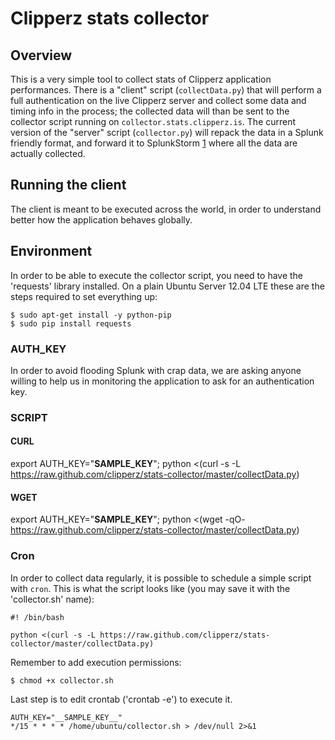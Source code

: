Clipperz stats collector
========================

Overview
--------

This is a very simple tool to collect stats of Clipperz application performances.
There is a "client" script (`collectData.py`) that will perform a full authentication on the live Clipperz server and collect some data and timing info in the process; the collected data will than be sent to the collector script running on `collector.stats.clipperz.is`.
The current version of the "server" script (`collector.py`) will repack the data in a Splunk friendly format, and forward it to SplunkStorm [1] where all the data are actually collected.

[1]: https://www.splunkstorm.com


Running the client
------------------

The client is meant to be executed across the world, in order to understand better how the application behaves globally.

## Environment
In order to be able to execute the collector script, you need to have the 'requests' library installed.
On a plain Ubuntu Server 12.04 LTE these are the steps required to set everything up:

    $ sudo apt-get install -y python-pip
    $ sudo pip install requests

### AUTH_KEY

In order to avoid flooding Splunk with crap data, we are asking anyone willing to help us in monitoring the application to ask for an authentication key.

### SCRIPT

#### CURL
export AUTH_KEY="__SAMPLE_KEY__"; python <(curl -s -L https://raw.github.com/clipperz/stats-collector/master/collectData.py)

#### WGET
export AUTH_KEY="__SAMPLE_KEY__"; python <(wget -qO- https://raw.github.com/clipperz/stats-collector/master/collectData.py)

### Cron
In order to collect data regularly, it is possible to schedule a simple script with `cron`.
This is what the script looks like (you may save it with the 'collector.sh' name):

	#! /bin/bash
	
	python <(curl -s -L https://raw.github.com/clipperz/stats-collector/master/collectData.py)

Remember to add execution permissions:

	$ chmod +x collector.sh

Last step is to edit crontab ('crontab -e') to execute it.

	AUTH_KEY="__SAMPLE_KEY__"
	*/15 * * * * /home/ubuntu/collector.sh > /dev/null 2>&1
